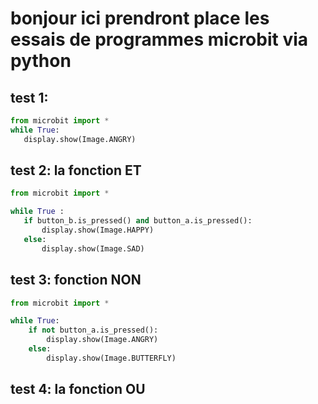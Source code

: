 # bonjour ici prendront place les essais de programmes microbit via python

## test 1:

```python
from microbit import *
while True:
   display.show(Image.ANGRY)
```

## test 2: la fonction ET

```py
from microbit import *

while True :
   if button_b.is_pressed() and button_a.is_pressed():
       display.show(Image.HAPPY)
   else:
       display.show(Image.SAD)
```

## test 3: fonction NON

```py
from microbit import *

while True:
    if not button_a.is_pressed():
        display.show(Image.ANGRY)
    else:
        display.show(Image.BUTTERFLY)
```

## test 4: la fonction OU

